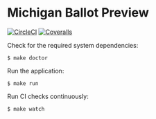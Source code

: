 # Michigan Ballot Preview

[![CircleCI](https://img.shields.io/circleci/build/github/citizenlabsgr/ballotpreview)](https://circleci.com/gh/citizenlabsgr/ballotpreview)
[![Coveralls](https://img.shields.io/coveralls/github/citizenlabsgr/ballotpreview)](https://coveralls.io/github/citizenlabsgr/ballotpreview)

Check for the required system dependencies:

```
$ make doctor
```

Run the application:

```
$ make run
```

Run CI checks continuously:

```
$ make watch
```
